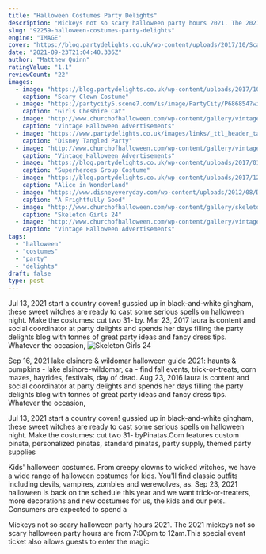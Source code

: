 ```yaml
---
title: "Halloween Costumes Party Delights"
description: "Mickeys not so scary halloween party hours 2021. The 2021 mickeys not so scary halloween party hours are from 7:00pm to 12am.This special event ticket also allows guests to enter the magic"
slug: "92259-halloween-costumes-party-delights"
engine: "IMAGE"
cover: "https://blog.partydelights.co.uk/wp-content/uploads/2017/10/Scary-Clown-Costume-for-Men.jpg"
date: "2021-09-23T21:04:40.336Z"
author: "Matthew Quinn"
ratingValue: "1.1"
reviewCount: "22"
images:
  - image: "https://blog.partydelights.co.uk/wp-content/uploads/2017/10/Scary-Clown-Costume-for-Men.jpg"
    caption: "Scary Clown Costume"
  - image: "https://partycity5.scene7.com/is/image/PartyCity/P686854?wid=400"
    caption: "Girls Cheshire Cat"
  - image: "http://www.churchofhalloween.com/wp-content/gallery/vintage-halloween-ads/vintage-halloween-ad-leaf-halloween-favorites.png"
    caption: "Vintage Halloween Advertisements"
  - image: "https://www.partydelights.co.uk/images/links/_ttl_header_tangled_v3.jpg"
    caption: "Disney Tangled Party"
  - image: "http://www.churchofhalloween.com/wp-content/gallery/vintageAds/vintageAd-brachs3.png"
    caption: "Vintage Halloween Advertisements"
  - image: "https://blog.partydelights.co.uk/wp-content/uploads/2017/01/Superheroes-Group-Costume.jpg"
    caption: "Superheroes Group Costume"
  - image: "https://blog.partydelights.co.uk/wp-content/uploads/2017/12/Cheshire-Cat-Costume-2.jpg"
    caption: "Alice in Wonderland"
  - image: "https://www.disneyeveryday.com/wp-content/uploads/2012/08/Disney-Cruise-Line-Halloween-Mickey-Minnie.jpg"
    caption: "A Frightfully Good"
  - image: "http://www.churchofhalloween.com/wp-content/gallery/skeleton-girls/skeleton-girls-11.png"
    caption: "Skeleton Girls 24"
  - image: "http://www.churchofhalloween.com/wp-content/gallery/vintage-halloween-ads/vintage-halloween-ad-crayola.png"
    caption: "Vintage Halloween Advertisements"
tags:
  - "halloween"
  - "costumes"
  - "party"
  - "delights"
draft: false
type: post
---
```


Jul 13, 2021 start a country coven! gussied up in black-and-white gingham, these sweet witches are ready to cast some serious spells on halloween night. Make the costumes: cut two 31- by. Mar 23, 2017 laura is content and social coordinator at party delights and spends her days filling the party delights blog with tonnes of great party ideas and fancy dress tips. Whatever the occasion,
![Skeleton Girls 24](http://www.churchofhalloween.com/wp-content/gallery/skeleton-girls/skeleton-girls-11.png "Skeleton Girls 24")

Sep 16, 2021 lake elsinore &amp; wildomar halloween guide 2021: haunts &amp; pumpkins - lake elsinore-wildomar, ca - find fall events, trick-or-treats, corn mazes, hayrides, festivals, day of dead. Aug 23, 2016 laura is content and social coordinator at party delights and spends her days filling the party delights blog with tonnes of great party ideas and fancy dress tips. Whatever the occasion,
<!--inArticleAds-->

<!--galleryOne-->

Jul 13, 2021 start a country coven! gussied up in black-and-white gingham, these sweet witches are ready to cast some serious spells on halloween night. Make the costumes: cut two 31- byPinatas.Com features custom pinata, personalized pinatas, standard pinatas, party supply, themed party supplies
<!--inArticleAds-->

<!--galleryTwo-->

Kids' halloween costumes. From creepy clowns to wicked witches, we have a wide range of halloween costumes for kids. You'll find classic outfits including devils, vampires, zombies and werewolves, as. Sep 23, 2021 halloween is back on the schedule this year and we want trick-or-treaters, more decorations and new costumes  for us, the kids and our pets.. Consumers are expected to spend a
<!--galleryThree-->

Mickeys not so scary halloween party hours 2021. The 2021 mickeys not so scary halloween party hours are from 7:00pm to 12am.This special event ticket also allows guests to enter the magic